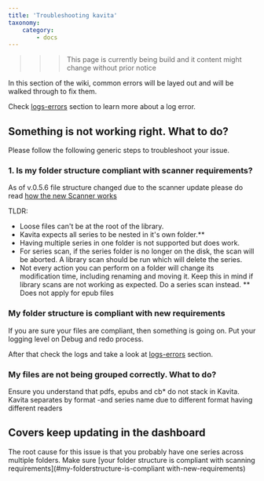 ```yaml
---
title: 'Troubleshooting kavita'
taxonomy:
    category:
        - docs
---
```


>>> This page is currently being build and it content might change without prior notice

In this section of the wiki, common errors will be layed out and will be walked through to fix them.

Check [logs-errors](logs-errors) section to learn more about a log error.

## Something is not working right. What to do?


Please follow the following generic steps to troubleshoot your issue.
### 1. Is my folder structure compliant with scanner requirements?
As of v.0.5.6 file structure changed due to the scanner update please do read [how the new Scanner works](/guides/managing-your-files/scanner)

TLDR:
- Loose files can't be at the root of the library.
- Kavita expects all series to be nested in it's own folder.**
- Having multiple series in one folder is not supported but does work.
- For series scan, if the series folder is no longer on the disk, the scan will be aborted. A library scan should be run which will delete the series.
- Not every action you can perform on a folder will change its modification time, including renaming and moving it. Keep this in mind if library scans are not working as expected. Do a series scan instead.
** Does not apply for epub files

### My folder structure is compliant with new requirements
If you are sure your files are compliant, then something is going on. Put your logging level on Debug and redo process.

After that check the logs and take a look at [logs-errors](logs-errors) section.

### My files are not being grouped correctly. What to do?
Ensure you understand that pdfs, epubs and cb* do not stack in Kavita. Kavita separates by format -and series name due to different format having different readers

## Covers keep updating in the dashboard
The root cause for this issue is that you probably have one series across multiple folders. Make sure [your folder structure is compliant with scanning requirements](#my-folderstructure-is-compliant with-new-requirements)